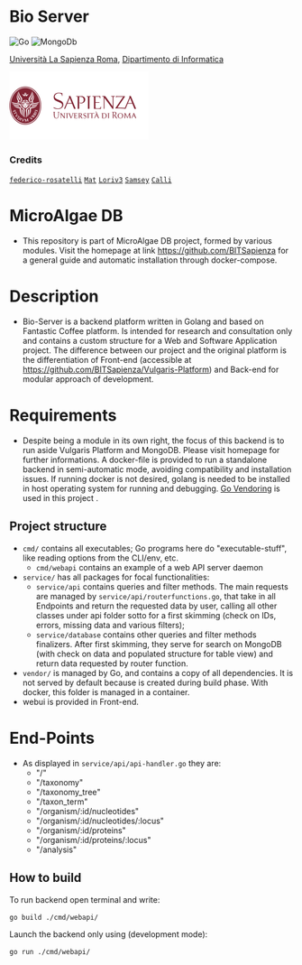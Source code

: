 <h1> Bio Server </h1>

![Go](https://img.shields.io/badge/go-%2300ADD8.svg?style=for-the-badge&logo=go&logoColor=white)
![MongoDb](https://img.shields.io/badge/MongoDB-4EA94B?style=for-the-badge&logo=mongodb&logoColor=white)


[Università La Sapienza Roma](https://www.uniroma1.it/en), [Dipartimento di Informatica](https://www.studiareinformatica.uniroma1.it/)

![Sapienza Università di Roma](/logos/sapienza-big.png)

### Credits

[`federico-rosatelli`](https://github.com/federico-rosatelli) [`Mat`](https://github.com/AxnNxs) [`Loriv3`](https://github.com/Loriv3) [`Samsey`](https://github.com/Samseys) [`Calli`](https://github.com/BboyCaligola)

# MicroAlgae DB
- This repository is part of MicroAlgae DB project, formed by various modules. Visit the homepage at link https://github.com/BITSapienza for a general guide and automatic installation through docker-compose.

# Description
- Bio-Server is a backend platform written in Golang and based on Fantastic Coffee platform. Is intended for research and consultation only and contains a custom structure for a Web and Software Application project. The difference between our project and the original platform is the differentiation of Front-end (accessible at https://github.com/BITSapienza/Vulgaris-Platform) and Back-end for modular approach of development.

# Requirements
- Despite being a module in its own right, the focus of this backend is to run aside Vulgaris Platform and MongoDB. Please visit homepage for further informations. A docker-file is provided to run a standalone backend in semi-automatic mode, avoiding compatibility and installation issues. If running docker is not desired, golang is needed to be installed in host operating system for running and debugging. [Go Vendoring](https://go.dev/ref/mod#vendoring) is used in this project .

## Project structure
* `cmd/` contains all executables; Go programs here do "executable-stuff", like reading options from the CLI/env, etc.
	* `cmd/webapi` contains an example of a web API server daemon
* `service/` has all packages for focal functionalities:
	* `service/api` contains queries and filter methods. The main requests are managed by `service/api/routerfunctions.go`, that take in all Endpoints and return the requested data by user, calling all other classes under api folder sotto for a first skimming (check on IDs, errors, missing data and various filters);
	* `service/database`  contains other queries and filter methods finalizers. After first skimming, they serve for search on MongoDB (with check on data and populated structure for table view) and return data requested by router function.
* `vendor/` is managed by Go, and contains a copy of all dependencies. It is not served by default because is created during build phase. With docker, this folder is managed in a container.
* webui is provided in Front-end.

# End-Points
* As displayed in `service/api/api-handler.go` they are:
	- "/"
	- "/taxonomy"
	- "/taxonomy_tree"
	- "/taxon_term"
	- "/organism/:id/nucleotides"
	- "/organism/:id/nucleotides/:locus"
	- "/organism/:id/proteins"
	- "/organism/:id/proteins/:locus"
	- "/analysis"

## How to build
To run backend open terminal and write:
```shell
go build ./cmd/webapi/
```
Launch the backend only using (development mode):
```shell
go run ./cmd/webapi/
```
